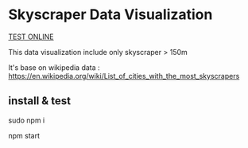# Skyscraper Data Visualization

[TEST ONLINE](http://makiopolis.com/skyscrapers/)

This data visualization include only skyscraper > 150m

It's base on wikipedia data : https://en.wikipedia.org/wiki/List_of_cities_with_the_most_skyscrapers

## install & test

sudo npm i

npm start
